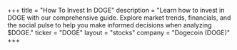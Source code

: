 +++
title = "How To Invest In DOGE"
description = "Learn how to invest in DOGE with our comprehensive guide. Explore market trends, financials, and the social pulse to help you make informed decisions when analyzing $DOGE."
ticker = "DOGE"
layout = "stocks"
company = "Dogecoin (DOGE)"
+++

